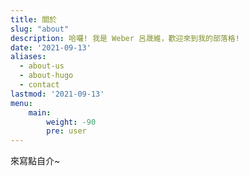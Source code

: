 ```yaml
---
title: 關於
slug: "about"
description: 哈囉! 我是 Weber 呂晟維，歡迎來到我的部落格!
date: '2021-09-13'
aliases:
  - about-us
  - about-hugo
  - contact
lastmod: '2021-09-13'
menu:
    main: 
        weight: -90
        pre: user
---
```


來寫點自介~
